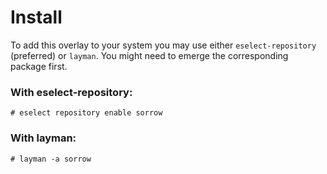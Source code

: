 # Install

To add this overlay to your system you may use either `eselect-repository` (preferred) or `layman`. You might need to emerge the corresponding package first.

### With eselect-repository:

```
# eselect repository enable sorrow
```

### With layman:

```
# layman -a sorrow
```
